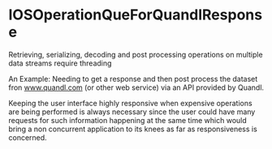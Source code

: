 # IOSOperationQueForQuandlResponse
Retrieving, serializing, decoding and post processing operations on multiple data streams require threading

An Example:
Needing to get a response and then post process the dataset fron www.quandl.com (or other web service) via an API provided by Quandl.

Keeping the user interface highly responsive when expensive operations are being performed is always necessary since the user could have many requests for such information happening at the same time which would bring a non concurrent application to its knees as far as responsiveness is concerned.
